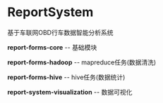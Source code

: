 # ReportSystem
基于车联网OBD行车数据智能分析系统

**report-forms-core** -- 基础模块

**report-forms-hadoop** -- mapreduce任务(数据清洗)

**report-forms-hive** -- hive任务(数据统计)

**report-system-visualization** -- 数据可视化
